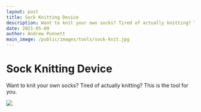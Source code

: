 ```yaml
---
layout: post
title: Sock Knitting Device
description: Want to knit your own socks? Tired of actually knitting? This is the tool for you. 
date: 2021-05-09
author: Andrew Punnett
main_image: /public/images/tools/sock-knit.jpg
---
```


# Sock Knitting Device

Want to knit your own socks? Tired of actually knitting? This is the tool for you. 

![](/public/images/tools/sock-knit.jpg)
